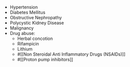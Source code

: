 - Hypertension
- Diabetes Mellitus
- Obstructive Nephropathy
- Polycystic Kidney Disease
- Malignancy
- Drug abuse:
	- Herbal concotion
	- Rifampicin
	- Lithium
	- #[[Non Steroidal Anti Inflammatory Drugs (NSAIDs)]]
	- #[[Proton pump inhibitors]]